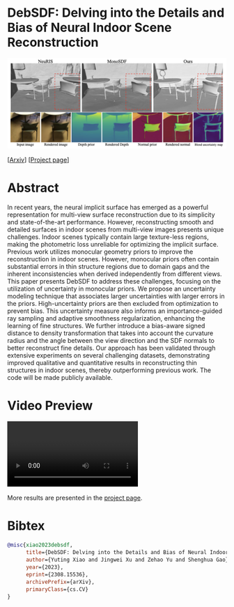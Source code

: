 
# DebSDF: Delving into the Details and Bias of Neural Indoor Scene Reconstruction

![image](./media/teaser.png)

[[Arxiv](https://arxiv.org/abs/2308.15536)] [[Project page](https://davidxu-jj.github.io/pubs/DebSDF/)]

# Abstract

In recent years, the neural implicit surface has emerged as a powerful representation for multi-view surface reconstruction due to its simplicity and state-of-the-art performance. However, reconstructing smooth and detailed surfaces in indoor scenes from multi-view images presents unique challenges. Indoor scenes typically contain large texture-less regions, making the photometric loss unreliable for optimizing the implicit surface. Previous work utilizes monocular geometry priors to improve the reconstruction in indoor scenes. However, monocular priors often contain substantial errors in thin structure regions due to domain gaps and the inherent inconsistencies when derived independently from different views. This paper presents DebSDF to address these challenges, focusing on the utilization of uncertainty in monocular priors. We propose an uncertainty modeling technique that associates larger uncertainties with larger errors in the priors. High-uncertainty priors are then excluded from optimization to prevent bias. This uncertainty measure also informs an importance-guided ray sampling and adaptive smoothness regularization, enhancing the learning of fine structures. We further introduce a bias-aware signed distance to density transformation that takes into account the curvature radius and the angle between the view direction and the SDF normals to better reconstruct fine details. Our approach has been validated through extensive experiments on several challenging datasets, demonstrating improved qualitative and quantitative results in reconstructing thin structures in indoor scenes, thereby outperforming previous work. The code will be made publicly available.

# Video Preview

![video](./media/preview.mp4)

More results are presented in the [project page](https://davidxu-jj.github.io/pubs/DebSDF/).

# Bibtex
```bibtex
@misc{xiao2023debsdf,
      title={DebSDF: Delving into the Details and Bias of Neural Indoor Scene Reconstruction}, 
      author={Yuting Xiao and Jingwei Xu and Zehao Yu and Shenghua Gao},
      year={2023},
      eprint={2308.15536},
      archivePrefix={arXiv},
      primaryClass={cs.CV}
}
```
